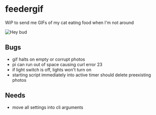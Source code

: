 # feedergif

WiP to send me GIFs of my cat eating food when I'm not around

![Hey bud](http://mynameistommy.com/feedergif/1451099276.gif)

## Bugs

- gif halts on empty or corrupt photos
- pi can run out of space causing curl error 23
- if light switch is off, lights won't turn on
- starting script immediately into active timer should delete preexisting photos

## Needs

- move all settings into cli arguments
